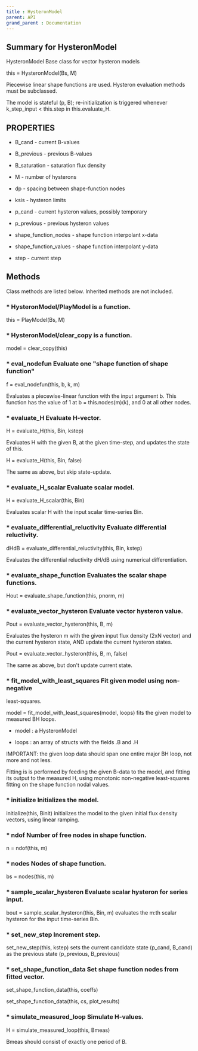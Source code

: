 ```yaml
---
title : HysteronModel
parent: API
grand_parent : Documentation
---
```

## Summary for HysteronModel
HysteronModel Base class for vector hysteron models

this = HysteronModel(Bs, M)

Piecewise linear shape functions are used. Hysteron evaluation
methods must be subclassed.

The model is stateful (p, B); re-initialization is triggered whenever
k_step_input < this.step in this.evaluate_H.
## PROPERTIES
* B_cand - current B-values

* B_previous - previous B-values

* B_saturation - saturation flux density

* M - number of hysterons

* dp - spacing between shape-function nodes

* ksis - hysteron limits

* p_cand - current hysteron values, possibly temporary

* p_previous - previous hysteron values

* shape_function_nodes - shape function interpolant x-data

* shape_function_values - shape function interpolant y-data

* step - current step

## Methods
Class methods are listed below. Inherited methods are not included.
### * HysteronModel/PlayModel is a function.
this = PlayModel(Bs, M)

### * HysteronModel/clear_copy is a function.
model = clear_copy(this)

### * eval_nodefun Evaluate one "shape function of shape function"

f = eval_nodefun(this, b, k, m)

Evaluates a piecewise-linear function with the input
argument b. This function has the value of 1 at
b = this.nodes(m)(k), and 0 at all other nodes.

### * evaluate_H Evaluate H-vector.

H = evaluate_H(this, Bin, kstep)

Evaluates H with the given B, at the given time-step, and updates the
state of this.

H = evaluate_H(this, Bin, false)

The same as above, but skip state-update.

### * evaluate_H_scalar Evaluate scalar model.

H = evaluate_H_scalar(this, Bin)

Evaluates scalar H with the input scalar time-series Bin.

### * evaluate_differential_reluctivity Evaluate differential reluctivity.

dHdB = evaluate_differential_reluctivity(this, Bin, kstep)

Evaluates the differential reluctivity dH/dB using numerical
differentiation.

### * evaluate_shape_function Evaluates the scalar shape functions.

Hout = evaluate_shape_function(this, pnorm, m)

### * evaluate_vector_hysteron Evaluate vector hysteron value.

Pout = evaluate_vector_hysteron(this, B, m)

Evaluates the hysteron m with the given input flux density (2xN
vector) and the current hysteron state, AND update the current
hysteron states.

Pout = evaluate_vector_hysteron(this, B, m, false)

The same as above, but don't update current state.

### * fit_model_with_least_squares Fit given model using non-negative
least-squares.

model = fit_model_with_least_squares(model, loops) fits the given model
to measured BH loops.

* model : a HysteronModel

* loops : an array of structs with the fields .B and .H

IMPORTANT: the given loop data should span one entire major BH loop, not
more and not less.

Fitting is is performed by feeding the given B-data to the model, and
fitting its output to the measured H, using monotonic non-negative
least-squares fitting on the shape function nodal values.

### * initialize Initializes the model.

initialize(this, Binit) initializes the model to the given initial flux
density vectors, using linear ramping.

### * ndof Number of free nodes in shape function.

n = ndof(this, m)

### * nodes Nodes of shape function.

bs = nodes(this, m)

### * sample_scalar_hysteron Evaluate scalar hysteron for series input.

bout = sample_scalar_hysteron(this, Bin, m) evaluates the m:th
scalar hysteron for the input time-series Bin.

### * set_new_step Increment step.

set_new_step(this, kstep) sets the current candidate state (p_cand,
B_cand) as the previous state (p_previous, B_previous)

### * set_shape_function_data Set shape function nodes from fitted vector.

set_shape_function_data(this, coeffs)

set_shape_function_data(this, cs, plot_results)

### * simulate_measured_loop Simulate H-values.

H = simulate_measured_loop(this, Bmeas)

Bmeas should consist of exactly one period of B.

